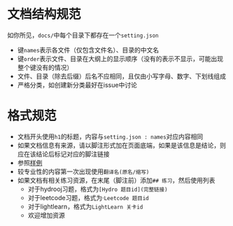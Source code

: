 # 文档结构规范
如你所见，`docs/`中每个目录下都存在一个`setting.json`
* 键`names`表示各文件（仅包含文件名）、目录的中文名
* 键`order`表示文件、目录在大纲上的显示顺序（没有的表示不显示，可能出现整个键没有的情况）
* 文件、目录（除去后缀）后名不应相同，且仅由小写字母、数字、下划线组成
* 严格分类，如创建新分类最好在issue中讨论

# 格式规范
* 文档开头使用`h1`的标题，内容与`setting.json : names`对应内容相同
* 如果文档信息有来源，请以脚注形式加在页面底端，如果是该信息是结论，则应在该结论后标记对应的脚注链接
* 参照[样例](docs/meta/introduction.md)
* 较专业性的内容第一次出现使用`翻译名(原名/缩写)`
* 如果文档有相关练习资源，在末尾（脚注前）添加`## 练习`，然后使用列表
	* 对于hydrooj习题，格式为`[Hydro 题目id](完整链接)`
	* 对于leetcode习题，格式为·`Leetcode 题目id`
	* 对于lightlearn，格式为`LightLearn 关卡id`
	* 欢迎增加资源
